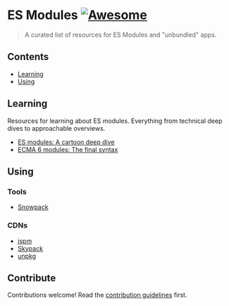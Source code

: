 # ES Modules [![Awesome](https://awesome.re/badge.svg)](https://awesome.re)

> A curated list of resources for ES Modules and &#34;unbundled&#34; apps.


## Contents

- [Learning](#learning)
- [Using](#using)


## Learning

Resources for learning about ES modules. Everything from technical deep dives to approachable overviews.

- [ES modules: A cartoon deep dive](https://hacks.mozilla.org/2018/03/es-modules-a-cartoon-deep-dive/)
- [ECMA 6 modules: The final syntax](https://2ality.com/2014/09/es6-modules-final.html)


## Using

### Tools

- [Snowpack](https://www.snowpack.dev/)


### CDNs

- [jspm](https://jspm.org/)
- [Skypack](https://www.skypack.dev/)
- [unpkg](https://unpkg.com/)


## Contribute

Contributions welcome! Read the [contribution guidelines](contributing.md) first.
